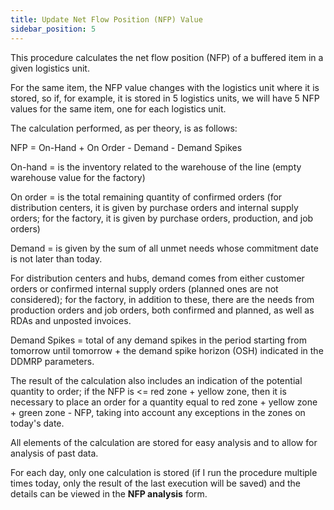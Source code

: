 ```yaml
---
title: Update Net Flow Position (NFP) Value 
sidebar_position: 5
---
```


This procedure calculates the net flow position (NFP) of a buffered item in a given logistics unit.

For the same item, the NFP value changes with the logistics unit where it is stored, so if, for example, it is stored in 5 logistics units, we will have 5 NFP values for the same item, one for each logistics unit.

The calculation performed, as per theory, is as follows:

NFP = On-Hand + On Order - Demand - Demand Spikes

On-hand = is the inventory related to the warehouse of the line (empty warehouse value for the factory)

On order = is the total remaining quantity of confirmed orders (for distribution centers, it is given by purchase orders and internal supply orders; for the factory, it is given by purchase orders, production, and job orders)

Demand = is given by the sum of all unmet needs whose commitment date is not later than today.

For distribution centers and hubs, demand comes from either customer orders or confirmed internal supply orders (planned ones are not considered); for the factory, in addition to these, there are the needs from production orders and job orders, both confirmed and planned, as well as RDAs and unposted invoices.

Demand Spikes = total of any demand spikes in the period starting from tomorrow until tomorrow + the demand spike horizon (OSH) indicated in the DDMRP parameters.

The result of the calculation also includes an indication of the potential quantity to order; if the NFP is \<= red zone + yellow zone, then it is necessary to place an order for a quantity equal to red zone + yellow zone + green zone - NFP, taking into account any exceptions in the zones on today's date.

All elements of the calculation are stored for easy analysis and to allow for analysis of past data.

For each day, only one calculation is stored (if I run the procedure multiple times today, only the result of the last execution will be saved) and the details can be viewed in the **NFP analysis** form.